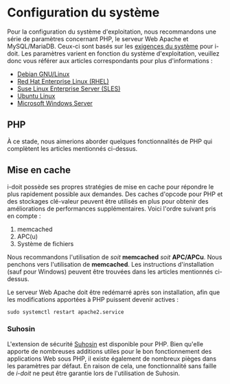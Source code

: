 # Configuration du système 

Pour la configuration du système d'exploitation, nous recommandons une série de paramètres concernant PHP, le serveur Web Apache et MySQL/MariaDB. Ceux-ci sont basés sur les [exigences du système](../system-requirements.md) pour i-doit. Les paramètres varient en fonction du système d'exploitation, veuillez donc vous référer aux articles correspondants pour plus d'informations :

-   [Debian GNU/Linux](debian12.md)
-   [Red Hat Enterprise Linux (RHEL)](red-hat-enterprise-linux/index.md)
-   [Suse Linux Enterprise Server (SLES)](suse-linux-enterprise-server.md)
-   [Ubuntu Linux](ubuntu-linux/index.md)
-   [Microsoft Windows Server](microsoft-windows-server/index.md)

## PHP 

À ce stade, nous aimerions aborder quelques fonctionnalités de PHP qui complètent les articles mentionnés ci-dessus.

## Mise en cache 

i-doit possède ses propres stratégies de mise en cache pour répondre le plus rapidement possible aux demandes. Des caches d'opcode pour PHP et des stockages clé-valeur peuvent être utilisés en plus pour obtenir des améliorations de performances supplémentaires. Voici l'ordre suivant pris en compte :

1. memcached
2. APC(u)
3. Système de fichiers

Nous recommandons l'utilisation de _soit_ **memcached** _soit_ **APC/APCu**. Nous penchons vers l'utilisation de **memcached**. Les instructions d'installation (sauf pour Windows) peuvent être trouvées dans les articles mentionnés ci-dessus.

Le serveur Web Apache doit être redémarré après son installation, afin que les modifications apportées à PHP puissent devenir actives :

```shell
sudo systemctl restart apache2.service
```

### Suhosin 

L'extension de sécurité [Suhosin](https://suhosin.org/) est disponible pour PHP. Bien qu'elle apporte de nombreuses additions utiles pour le bon fonctionnement des applications Web sous PHP, il existe également de nombreux pièges dans les paramètres par défaut. En raison de cela, une fonctionnalité sans faille de _i-doit_ ne peut être garantie lors de l'utilisation de Suhosin.


